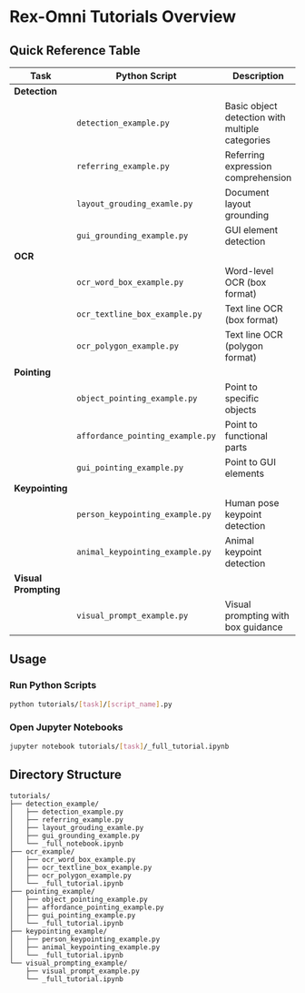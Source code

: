 # Rex-Omni Tutorials Overview

## Quick Reference Table

| Task | Python Script | Description | Notebook |
|------|---------------|-------------|----------|
| **Detection** | | | |
| | `detection_example.py` | Basic object detection with multiple categories | `_full_notebook.ipynb` |
| | `referring_example.py` | Referring expression comprehension | `_full_notebook.ipynb` |
| | `layout_grouding_examle.py` | Document layout grounding | `_full_notebook.ipynb` |
| | `gui_grounding_example.py` | GUI element detection | `_full_notebook.ipynb` |
| **OCR** | | | |
| | `ocr_word_box_example.py` | Word-level OCR (box format) | `_full_tutorial.ipynb` |
| | `ocr_textline_box_example.py` | Text line OCR (box format) | `_full_tutorial.ipynb` |
| | `ocr_polygon_example.py` | Text line OCR (polygon format) | `_full_tutorial.ipynb` |
| **Pointing** | | | |
| | `object_pointing_example.py` | Point to specific objects | `_full_tutorial.ipynb` |
| | `affordance_pointing_example.py` | Point to functional parts | `_full_tutorial.ipynb` |
| | `gui_pointing_example.py` | Point to GUI elements | `_full_tutorial.ipynb` |
| **Keypointing** | | | |
| | `person_keypointing_example.py` | Human pose keypoint detection | `_full_tutorial.ipynb` |
| | `animal_keypointing_example.py` | Animal keypoint detection | `_full_tutorial.ipynb` |
| **Visual Prompting** | | | |
| | `visual_prompt_example.py` | Visual prompting with box guidance | `_full_tutorial.ipynb` |

## Usage

### Run Python Scripts
```bash
python tutorials/[task]/[script_name].py
```

### Open Jupyter Notebooks
```bash
jupyter notebook tutorials/[task]/_full_tutorial.ipynb
```

## Directory Structure
```
tutorials/
├── detection_example/
│   ├── detection_example.py
│   ├── referring_example.py
│   ├── layout_grouding_examle.py
│   ├── gui_grounding_example.py
│   └── _full_notebook.ipynb
├── ocr_example/
│   ├── ocr_word_box_example.py
│   ├── ocr_textline_box_example.py
│   ├── ocr_polygon_example.py
│   └── _full_tutorial.ipynb
├── pointing_example/
│   ├── object_pointing_example.py
│   ├── affordance_pointing_example.py
│   ├── gui_pointing_example.py
│   └── _full_tutorial.ipynb
├── keypointing_example/
│   ├── person_keypointing_example.py
│   ├── animal_keypointing_example.py
│   └── _full_tutorial.ipynb
└── visual_prompting_example/
    ├── visual_prompt_example.py
    └── _full_tutorial.ipynb
```
